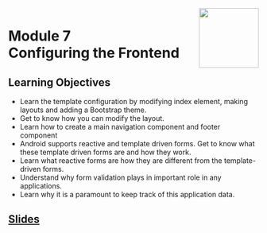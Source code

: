 <a href="../">
  <img src="/img/Secure_Full_Stack_MEAN_Developer_logo.png" width="120" align="right">
</a>

# Module 7 <br> Configuring the Frontend

## Learning Objectives
- Learn the template configuration by modifying index element, making layouts and adding a Bootstrap theme.
- Get to know how you can modify the layout.
- Learn how to create a main navigation component and footer component
- Android supports reactive and template driven forms. Get to know what these template driven forms are and how they work.
- Learn what reactive forms are how they are different from the template-driven forms.
- Understand why form validation plays in important role in any applications.
- Learn why it is a paramount to keep track of this application data.

## [Slides](./Slides/README.md)
